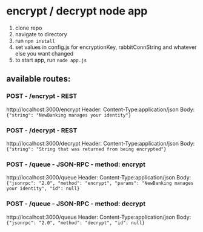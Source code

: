 # encrypt / decrypt node app
1. clone repo
2. navigate to directory
3. run `npm install`
4. set values in config.js for encryptionKey, rabbitConnString and whatever else you want changed
5. to start app, run `node app.js`

## available routes:

### POST - /encrypt - REST
http://localhost:3000/encrypt
Header: Content-Type:application/json
Body:
```{"string": "NewBanking manages your identity"}```

### POST - /decrypt - REST
http://localhost:3000/decrypt
Header: Content-Type:application/json
Body:
```{"string": "String that was returned from being encrypted"}```

### POST - /queue - JSON-RPC - method: encrypt
http://localhost:3000/queue
Header: Content-Type:application/json
Body:
```{"jsonrpc": "2.0", "method": "encrypt", "params": "NewBanking manages your identity", "id": null}```

### POST - /queue - JSON-RPC - method: decrypt
http://localhost:3000/queue
Header: Content-Type:application/json
Body:
```{"jsonrpc": "2.0", "method": "decrypt", "id": null}```
